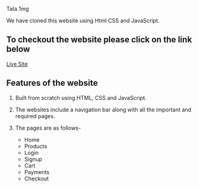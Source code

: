
Tata 1mg

We have cloned this website using Html CSS and JavaScript.

To checkout the website please click on the link below
-------------------------------------------------------

[Live Site](https://precious-biscotti-be61c5.netlify.app/feature.html)

Features of the website
------------------------

1. Built from scratch using HTML, CSS and JavaScript.
2. The websites include a navigation bar along with all the important and required pages.
3. The pages are as follows-
   
   * Home
   * Products
   * Login
   * Signup
   * Cart
   * Payments
   * Checkout

